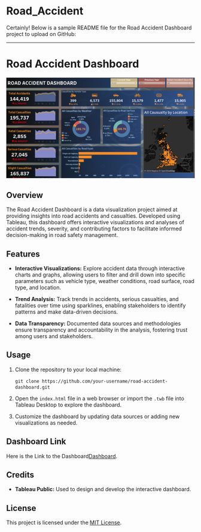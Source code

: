 # Road_Accident
Certainly! Below is a sample README file for the Road Accident Dashboard project to upload on GitHub:

---

# Road Accident Dashboard

![Road Accident Dashboard Preview](dashboard_preview.png)

## Overview

The Road Accident Dashboard is a data visualization project aimed at providing insights into road accidents and casualties. Developed using Tableau, this dashboard offers interactive visualizations and analyses of accident trends, severity, and contributing factors to facilitate informed decision-making in road safety management.

## Features

- **Interactive Visualizations:** Explore accident data through interactive charts and graphs, allowing users to filter and drill down into specific parameters such as vehicle type, weather conditions, road surface, road type, and location.

- **Trend Analysis:** Track trends in accidents, serious casualties, and fatalities over time using sparklines, enabling stakeholders to identify patterns and make data-driven decisions.

- **Data Transparency:** Documented data sources and methodologies ensure transparency and accountability in the analysis, fostering trust among users and stakeholders.

## Usage

1. Clone the repository to your local machine:

   ```
   git clone https://github.com/your-username/road-accident-dashboard.git
   ```

2. Open the `index.html` file in a web browser or import the `.twb` file into Tableau Desktop to explore the dashboard.

3. Customize the dashboard by updating data sources or adding new visualizations as needed.

## Dashboard Link

Here is the Link to the Dashboard[Dashboard](https://public.tableau.com/authoring/RoadAccidentDashboard_16978173789330/Dashboard1#1).

## Credits

- **Tableau Public:** Used to design and develop the interactive dashboard.

## License

This project is licensed under the [MIT License](LICENSE).

